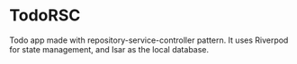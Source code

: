 # TodoRSC
Todo app made with repository-service-controller pattern. It uses Riverpod for state management, and Isar as the local database.
